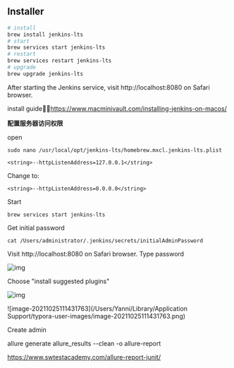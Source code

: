 ## Installer

```sh
# install
brew install jenkins-lts
# start
brew services start jenkins-lts
# restart
brew services restart jenkins-lts
# upgrade
brew upgrade jenkins-lts
```

After starting the Jenkins service, visit http://localhost:8080 on Safari browser.

install guide：https://www.macminivault.com/installing-jenkins-on-macos/



**配置服务器访问权限**

open 

```
sudo nano /usr/local/opt/jenkins-lts/homebrew.mxcl.jenkins-lts.plist
```

```
<string>--httpListenAddress=127.0.0.1</string>
```

Change to:

```
<string>--httpListenAddress=0.0.0.0</string>
```

Start 

```
brew services start jenkins-lts
```

Get  initial password

```
cat /Users/administrator/.jenkins/secrets/initialAdminPassword
```

Visit http://localhost:8080 on Safari browser. Type password

![img](https://www.macminivault.com/wp-content/uploads/unlock_jenkins.png)



Choose "install suggested plugins"

![img](https://www.macminivault.com/wp-content/uploads/customize_jenkins.png)

![image-20211025111431763](/Users/Yanni/Library/Application Support/typora-user-images/image-20211025111431763.png)  



Create admin



allure generate allure_results --clean -o allure-report

https://www.swtestacademy.com/allure-report-junit/

​	